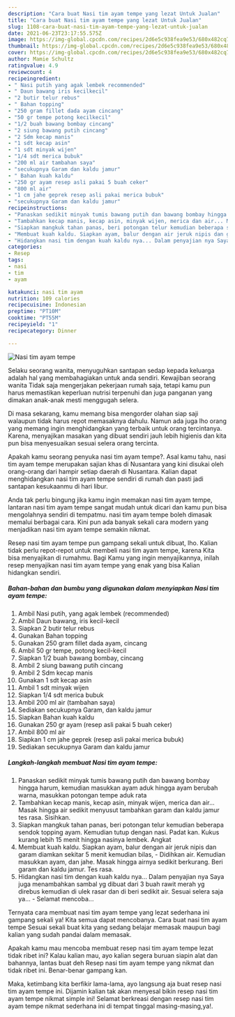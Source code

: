 ```yaml
---
description: "Cara buat Nasi tim ayam tempe yang lezat Untuk Jualan"
title: "Cara buat Nasi tim ayam tempe yang lezat Untuk Jualan"
slug: 1108-cara-buat-nasi-tim-ayam-tempe-yang-lezat-untuk-jualan
date: 2021-06-23T23:17:55.575Z
image: https://img-global.cpcdn.com/recipes/2d6e5c938fea9e53/680x482cq70/nasi-tim-ayam-tempe-foto-resep-utama.jpg
thumbnail: https://img-global.cpcdn.com/recipes/2d6e5c938fea9e53/680x482cq70/nasi-tim-ayam-tempe-foto-resep-utama.jpg
cover: https://img-global.cpcdn.com/recipes/2d6e5c938fea9e53/680x482cq70/nasi-tim-ayam-tempe-foto-resep-utama.jpg
author: Mamie Schultz
ratingvalue: 4.9
reviewcount: 4
recipeingredient:
- " Nasi putih yang agak lembek recommended"
- " Daun bawang iris kecilkecil"
- "2 butir telur rebus"
- " Bahan topping"
- "250 gram fillet dada ayam cincang"
- "50 gr tempe potong kecilkecil"
- "1/2 buah bawang bombay cincang"
- "2 siung bawang putih cincang"
- "2 Sdm kecap manis"
- "1 sdt kecap asin"
- "1 sdt minyak wijen"
- "1/4 sdt merica bubuk"
- "200 ml air tambahan saya"
- "secukupnya Garam dan kaldu jamur"
- " Bahan kuah kaldu"
- "250 gr ayam resep asli pakai 5 buah ceker"
- "800 ml air"
- "1 cm jahe geprek resep asli pakai merica bubuk"
- "secukupnya Garam dan kaldu jamur"
recipeinstructions:
- "Panaskan sedikit minyak tumis bawang putih dan bawang bombay hingga harum, kemudian masukkan ayam aduk hingga ayam berubah warna, masukkan potongan tempe aduk rata"
- "Tambahkan kecap manis, kecap asin, minyak wijen, merica dan air... Masak hingga air sedikit menyusut tambahkan garam dan kaldu jamur tes rasa. Sisihkan."
- "Siapkan mangkuk tahan panas, beri potongan telur kemudian beberapa sendok topping ayam. Kemudian tutup dengan nasi. Padat kan. Kukus kurang lebih 15 menit hingga nasinya lembek. Angkat"
- "Membuat kuah kaldu. Siapkan ayam, balur dengan air jeruk nipis dan garam diamkan sekitar 5 menit kemudian bilas,  Didihkan air. Kemudian masukkan ayam, dan jahe. Masak hingga airnya sedikit berkurang. Beri garam dan kaldu jamur. Tes rasa."
- "Hidangkan nasi tim dengan kuah kaldu nya... Dalam penyajian nya Saya juga menambahkan sambal yg dibuat dari 3 buah rawit merah yg direbus kemudian di ulek rasar dan di beri sedikit air. Sesuai selera saja ya...  Selamat mencoba..."
categories:
- Resep
tags:
- nasi
- tim
- ayam

katakunci: nasi tim ayam 
nutrition: 109 calories
recipecuisine: Indonesian
preptime: "PT10M"
cooktime: "PT55M"
recipeyield: "1"
recipecategory: Dinner

---
```



![Nasi tim ayam tempe](https://img-global.cpcdn.com/recipes/2d6e5c938fea9e53/680x482cq70/nasi-tim-ayam-tempe-foto-resep-utama.jpg)

Selaku seorang wanita, menyuguhkan santapan sedap kepada keluarga adalah hal yang membahagiakan untuk anda sendiri. Kewajiban seorang  wanita Tidak saja mengerjakan pekerjaan rumah saja, tetapi kamu pun harus memastikan keperluan nutrisi terpenuhi dan juga panganan yang dimakan anak-anak mesti menggugah selera.

Di masa  sekarang, kamu memang bisa mengorder olahan siap saji walaupun tidak harus repot memasaknya dahulu. Namun ada juga lho orang yang memang ingin menghidangkan yang terbaik untuk orang tercintanya. Karena, menyajikan masakan yang dibuat sendiri jauh lebih higienis dan kita pun bisa menyesuaikan sesuai selera orang tercinta. 



Apakah kamu seorang penyuka nasi tim ayam tempe?. Asal kamu tahu, nasi tim ayam tempe merupakan sajian khas di Nusantara yang kini disukai oleh orang-orang dari hampir setiap daerah di Nusantara. Kalian dapat menghidangkan nasi tim ayam tempe sendiri di rumah dan pasti jadi santapan kesukaanmu di hari libur.

Anda tak perlu bingung jika kamu ingin memakan nasi tim ayam tempe, lantaran nasi tim ayam tempe sangat mudah untuk dicari dan kamu pun bisa mengolahnya sendiri di tempatmu. nasi tim ayam tempe boleh dimasak memalui berbagai cara. Kini pun ada banyak sekali cara modern yang menjadikan nasi tim ayam tempe semakin nikmat.

Resep nasi tim ayam tempe pun gampang sekali untuk dibuat, lho. Kalian tidak perlu repot-repot untuk membeli nasi tim ayam tempe, karena Kita bisa menyajikan di rumahmu. Bagi Kamu yang ingin menyajikannya, inilah resep menyajikan nasi tim ayam tempe yang enak yang bisa Kalian hidangkan sendiri.

<!--inarticleads1-->

##### Bahan-bahan dan bumbu yang digunakan dalam menyiapkan Nasi tim ayam tempe:

1. Ambil  Nasi putih, yang agak lembek (recommended)
1. Ambil  Daun bawang, iris kecil-kecil
1. Siapkan 2 butir telur rebus
1. Gunakan  Bahan topping
1. Gunakan 250 gram fillet dada ayam, cincang
1. Ambil 50 gr tempe, potong kecil-kecil
1. Siapkan 1/2 buah bawang bombay, cincang
1. Ambil 2 siung bawang putih cincang
1. Ambil 2 Sdm kecap manis
1. Gunakan 1 sdt kecap asin
1. Ambil 1 sdt minyak wijen
1. Siapkan 1/4 sdt merica bubuk
1. Ambil 200 ml air (tambahan saya)
1. Sediakan secukupnya Garam, dan kaldu jamur
1. Siapkan  Bahan kuah kaldu
1. Gunakan 250 gr ayam (resep asli pakai 5 buah ceker)
1. Ambil 800 ml air
1. Siapkan 1 cm jahe geprek (resep asli pakai merica bubuk)
1. Sediakan secukupnya Garam dan kaldu jamur




<!--inarticleads2-->

##### Langkah-langkah membuat Nasi tim ayam tempe:

1. Panaskan sedikit minyak tumis bawang putih dan bawang bombay hingga harum, kemudian masukkan ayam aduk hingga ayam berubah warna, masukkan potongan tempe aduk rata
1. Tambahkan kecap manis, kecap asin, minyak wijen, merica dan air... Masak hingga air sedikit menyusut tambahkan garam dan kaldu jamur tes rasa. Sisihkan.
1. Siapkan mangkuk tahan panas, beri potongan telur kemudian beberapa sendok topping ayam. Kemudian tutup dengan nasi. Padat kan. Kukus kurang lebih 15 menit hingga nasinya lembek. Angkat
1. Membuat kuah kaldu. Siapkan ayam, balur dengan air jeruk nipis dan garam diamkan sekitar 5 menit kemudian bilas,  - Didihkan air. Kemudian masukkan ayam, dan jahe. Masak hingga airnya sedikit berkurang. Beri garam dan kaldu jamur. Tes rasa.
1. Hidangkan nasi tim dengan kuah kaldu nya... Dalam penyajian nya Saya juga menambahkan sambal yg dibuat dari 3 buah rawit merah yg direbus kemudian di ulek rasar dan di beri sedikit air. Sesuai selera saja ya...  - Selamat mencoba...




Ternyata cara membuat nasi tim ayam tempe yang lezat sederhana ini gampang sekali ya! Kita semua dapat mencobanya. Cara buat nasi tim ayam tempe Sesuai sekali buat kita yang sedang belajar memasak maupun bagi kalian yang sudah pandai dalam memasak.

Apakah kamu mau mencoba membuat resep nasi tim ayam tempe lezat tidak ribet ini? Kalau kalian mau, ayo kalian segera buruan siapin alat dan bahannya, lantas buat deh Resep nasi tim ayam tempe yang nikmat dan tidak ribet ini. Benar-benar gampang kan. 

Maka, ketimbang kita berfikir lama-lama, ayo langsung aja buat resep nasi tim ayam tempe ini. Dijamin kalian tak akan menyesal bikin resep nasi tim ayam tempe nikmat simple ini! Selamat berkreasi dengan resep nasi tim ayam tempe nikmat sederhana ini di tempat tinggal masing-masing,ya!.

